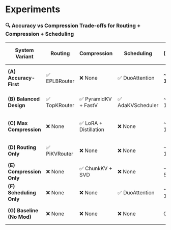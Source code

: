 # Experiments

### 🔍 Accuracy vs Compression Trade-offs for Routing + Compression + Scheduling

| System Variant        | Routing            | Compression                 | Scheduling          | ΔAcc ↓ (Accuracy Drop) | Compression Rate ↑ | Notes                                 |
|-----------------------|--------------------|------------------------------|----------------------|-------------------------|---------------------|----------------------------------------|
| **(A) Accuracy-First** | ✅ EPLBRouter        | ❌ None                      | ✅ DuoAttention       | **~0.8–1.3%**           | ~**2.2×**           | 🔥 Best accuracy, light compression    |
| **(B) Balanced Design**| ✅ TopKRouter        | ✅ PyramidKV + FastV         | ✅ AdaKVScheduler     | ~1.4–1.7%               | ~3.5–4.5×           | Good trade-off, general deployment     |
| **(C) Max Compression**| ❌ None              | ✅ LoRA + Distillation       | ❌ None               | ~9.5–12.5%               | **2.8–4.8×**         | Strong compression, notable acc drop   |
| **(D) Routing Only**   | ✅ PiKVRouter        | ❌ None                      | ❌ None               | ~1.3–1.5%               | 1.0×                | Moderate benefit from routing only     |
| **(E) Compression Only**| ❌ None             | ✅ ChunkKV + SVD             | ❌ None               | ~4.8–5.5%               | 2.6–4.0×            | Pure compression impact                |
| **(F) Scheduling Only**| ❌ None              | ❌ None                      | ✅ DuoAttention       | ~1.2–1.6%               | 1.0–2.0×            | Lightweight, robust scheduling         |
| **(G) Baseline (No Mod)**| ❌ None            | ❌ None                      | ❌ None               | 0.0%                    | 1.0×                | Reference line for comparison          |
